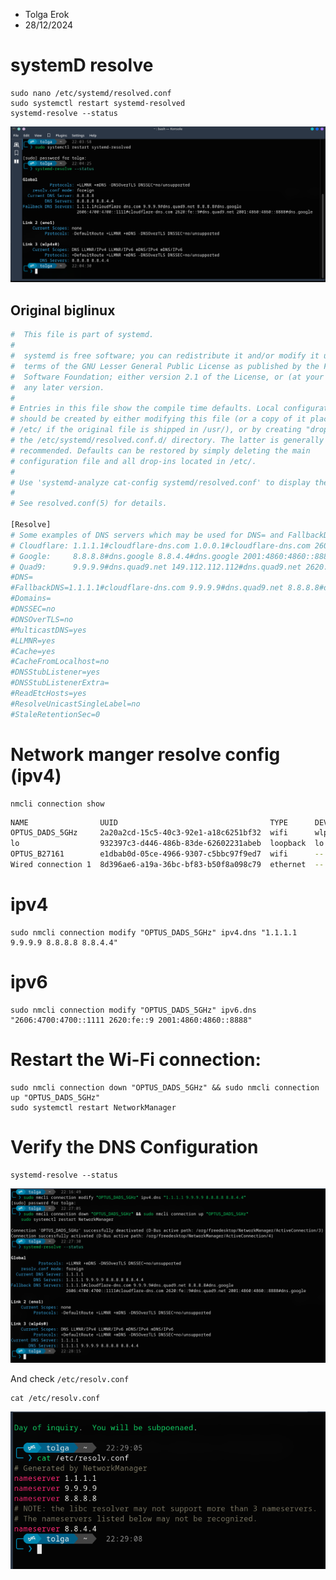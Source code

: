- Tolga Erok
- 28/12/2024


# systemD resolve
    sudo nano /etc/systemd/resolved.conf
    sudo systemctl restart systemd-resolved
    systemd-resolve --status

![alt text](image-1.png)

## Original biglinux
```bash
#  This file is part of systemd.
#
#  systemd is free software; you can redistribute it and/or modify it under the
#  terms of the GNU Lesser General Public License as published by the Free
#  Software Foundation; either version 2.1 of the License, or (at your option)
#  any later version.
#
# Entries in this file show the compile time defaults. Local configuration
# should be created by either modifying this file (or a copy of it placed in
# /etc/ if the original file is shipped in /usr/), or by creating "drop-ins" in
# the /etc/systemd/resolved.conf.d/ directory. The latter is generally
# recommended. Defaults can be restored by simply deleting the main
# configuration file and all drop-ins located in /etc/.
#
# Use 'systemd-analyze cat-config systemd/resolved.conf' to display the full config.
#
# See resolved.conf(5) for details.

[Resolve]
# Some examples of DNS servers which may be used for DNS= and FallbackDNS=:
# Cloudflare: 1.1.1.1#cloudflare-dns.com 1.0.0.1#cloudflare-dns.com 2606:4700:4700::1111#cloudflare-dns.com 2606:4700:4700::1001#cloudflare-dns.com
# Google:     8.8.8.8#dns.google 8.8.4.4#dns.google 2001:4860:4860::8888#dns.google 2001:4860:4860::8844#dns.google
# Quad9:      9.9.9.9#dns.quad9.net 149.112.112.112#dns.quad9.net 2620:fe::fe#dns.quad9.net 2620:fe::9#dns.quad9.net
#DNS=
#FallbackDNS=1.1.1.1#cloudflare-dns.com 9.9.9.9#dns.quad9.net 8.8.8.8#dns.google 2606:4700:4700::1111#cloudflare-dns.com 2620:fe::9#dns.quad9.net 2001:4860:4860::8888#dns.google
#Domains=
#DNSSEC=no
#DNSOverTLS=no
#MulticastDNS=yes
#LLMNR=yes
#Cache=yes
#CacheFromLocalhost=no
#DNSStubListener=yes
#DNSStubListenerExtra=
#ReadEtcHosts=yes
#ResolveUnicastSingleLabel=no
#StaleRetentionSec=0
```

# Network manger resolve config (ipv4)

    nmcli connection show

```bash
NAME                UUID                                  TYPE      DEVICE 
OPTUS_DADS_5GHz     2a20a2cd-15c5-40c3-92e1-a18c6251bf32  wifi      wlp4s0 
lo                  932397c3-d446-486b-83de-62602231abeb  loopback  lo     
OPTUS_B27161        e1dbab0d-05ce-4966-9307-c5bbc97f9ed7  wifi      --     
Wired connection 1  8d396ae6-a19a-36bc-bf83-b50f8a098c79  ethernet  --  
```

# ipv4

    sudo nmcli connection modify "OPTUS_DADS_5GHz" ipv4.dns "1.1.1.1 9.9.9.9 8.8.8.8 8.8.4.4"
    
# ipv6

    sudo nmcli connection modify "OPTUS_DADS_5GHz" ipv6.dns "2606:4700:4700::1111 2620:fe::9 2001:4860:4860::8888"
    
# Restart the Wi-Fi connection:

    sudo nmcli connection down "OPTUS_DADS_5GHz" && sudo nmcli connection up "OPTUS_DADS_5GHz"
    sudo systemctl restart NetworkManager

# Verify the DNS Configuration

    systemd-resolve --status

![alt text](image.png)

And check `/etc/resolv.conf`

    cat /etc/resolv.conf

![alt text](image-2.png)